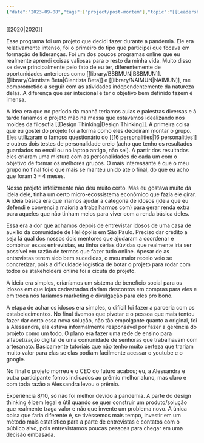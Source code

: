 ```yaml
---
{"date":"2023-09-08","tags":["project/post-mortem"],"topic":"[[Leadership]]","publish":true,"description":"Programa de Formação de Liderança","PassFrontmatter":true}
---
```


[[2020\|2020]]

Esse programa foi um projeto que decidi fazer durante a pandemia. Ele era relativamente intenso, foi o primeiro do tipo que participei que focava em formação de lideranças. Foi um dos poucos programas online que eu realmente aprendi coisas valiosas para o resto da minha vida. Muito disso se deve principalmente pelo fato de eu ter, diferentemente de oportunidades anteriores como [[library/BSBMUN\|BSBMUN]]. [[library/Cientista Beta\|Cientista Beta]] e [[library/NAIMUN\|NAIMUN]], me comprometido a seguir com as atividades independentemente da natureza delas. A diferença que ser intecional e ter o objetivo bem definido fazem é imensa. 

A idea era que no período da manhã teríamos aulas e palestras diversas e à tarde faríamos o projeto mão na massa que estávamos idealizando nos moldes da filosofia [[Design Thinking\|Design Thinking]]. A primeira coisa que eu gostei do projeto foi a forma como eles decidiram montar o grupo. Eles utilizaram o famoso questionário do [[16 personalities\|16 personalities]] e outros dois testes de personalidade creio (acho que tenho os resultados guardados no email ou no laptop antigo, não sei). A partir dos resultados eles criaram uma mistura com as personalidades de cada um com o objetivo de formar os melhores grupos. O mais interessante é que o meu grupo no final foi o que mais se mantéu unido até o final, do que eu acho que foram 3 - 4 meses. 

Nosso projeto infelizmente não deu muito certo. Mas eu gostava muito da ideia dele, tinha um certo micro-ecossistema econômico que fazia ele girar. A ideia básica era que iríamos ajudar a categoria de idosos (ideia que eu defendi e convenci a maioria a trabalharmos com) para gerar renda extra para aqueles que não tinham meios para viver com a renda básica deles. 

Essa era a dor que achamos depois de entrevistar idosos de uma casa de auxílio da comunidade de Heliópolis em São Paulo. Preciso dar crédito a seja lá qual dos nossos dois mentores que ajudaram a coordenar e combinar essas entrevistas, eu tinha sérias dúvidas que realmente iria ser possível em razão de termos que fazer tudo online. Apesar de as entrevistas terem sido bem sucedidas, o meu maior receio veio se concretizar, pois a dificuldade logística de botar o projeto para rodar com todos os stakeholders online foi a cicuta do projeto. 

A ideia era simples, criaríamos um sistema de benefício social para os idosos em que lojas cadastradas dariam descontos em compras para eles e em troca nós faríamos marketing e divulgação para eles pro bono. 

A etapa de achar os idosos era simples, o difícil foi fazer a parceria com os estabelecimentos. No final tivemos que pivotar e o pessoa que mais tentou fazer dar certo essa nova solução, não tão empolgante quanto a original, foi a Alessandra, ela estava informalmente responsável por fazer a gerência do projeto como um todo. O plano era fazer uma rede de ensino para alfabetização digital de uma comunidade de senhoras que trabalhavam com artesanato. Basicamente tutoriais que não tenho muito certeza que trariam muito valor para elas se elas podiam facilmente acessar o youtube e o google.

No final o projeto morreu e o CEO do futuro acabou; eu, a Alessandra e outra participante fomos indicados ao prêmio melhor aluno, mas claro e com toda razão a Alessandra levou o prêmio. 

Experiência 8/10, só não foi melhor devido à pandemia. A parte do design thinking é bem legal e útil quando se quer construir um produto/solução que realmente traga valor e não que invente um problema novo. A única coisa que faria diferente é, se tivéssemos mais tempo, investir em um método mais estatístico para a parte de entrevistas e contatos com o público alvo, pois entrevistamos poucas pessoas para chegar em uma decisão embasada. 